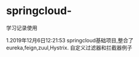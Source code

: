 # springcloud-
学习记录使用

1.2019年12月6日12:21:53
  springcloud基础项目,整合了eureka,feign,zuul,Hystrix.
  自定义过滤器和拦截器例子
